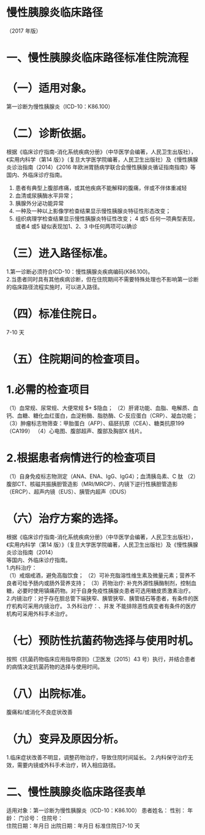 # 慢性胰腺炎临床路径  
（2017 年版）  
# 一、慢性胰腺炎临床路径标准住院流程  
# （一）适用对象。  
第一诊断为慢性胰腺炎（ICD-10：K86.100）  
# （二）诊断依据。  
根据《临床诊疗指南-消化系统疾病分册》（中华医学会编著，人民卫生出版社），《实用内科学（第14 版）》（复旦大学医学院编著，人民卫生出版社）及《慢性胰腺炎诊治指南（2014）《2016 年欧洲胃肠病学联合会慢性胰腺炎循证指南指南》等国内、外临床诊疗指南。  
1. 患者有典型上腹部疼痛，或其他疾病不能解释的腹痛，伴或不伴体重减轻 
2. 血清或尿胰酶水平异常； 
3. 胰腺外分泌功能异常 
4. 一种及一种以上影像学检查结果显示慢性胰腺炎特征性形态改变； 
5. 组织病理学检查结果显示慢性胰腺炎特征性改变； 4 或5 任何一项典型表现，或者4 或5 疑似表现加1、2、3 中任何两项可以确诊  
# （三）进入路径标准。  
1.第一诊断必须符合ICD-10：慢性胰腺炎疾病编码(K86.100)。  
2.当患者同时具有其他疾病诊断，但在住院期间不需要特殊处理也不影响第一诊断的临床路径流程实施时，可以进入路径。  
# （四）标准住院日。  
7-10 天  
# （五）住院期间的检查项目。  
# 1.必需的检查项目  
（1）血常规、尿常规、大便常规 $+ $隐血； 
（2）肝肾功能、血脂、电解质、血钙、血糖、糖化血红蛋白，血淀粉酶、脂肪酶、C-反应蛋白（CRP）、凝血功能； （3）肿瘤标志物筛查：甲胎蛋白（AFP）、癌胚抗原（CEA）、糖类抗原199（CA199） 
（4）心电图、腹部超声、腹部及胸部X 线片。  
# 2.根据患者病情进行的检查项目  
（1）自身免疫标志物测定（ANA、ENA、IgG、IgG4）；血清胰岛素、C 肽 （2）腹部CT、核磁共振胰胆管造影（MRI/MRCP）、内镜下逆行性胰胆管造影（ERCP）、超声内镜（EUS）、胰管内超声（IDUS）  
# （六）治疗方案的选择。  
根据《临床诊疗指南-消化系统疾病分册》（中华医学会编著，人民卫生出版社），《实用内科学（第14 版）》（复旦大学医学院编著，人民卫生出版社）及《慢性胰腺炎诊治指南（2014）  
等国内、外临床诊疗指南。  
1.内科治疗：  
（1）戒烟戒酒，避免高脂饮食； 
（2）可补充脂溶性维生素及微量元素；营养不良者可给予肠内或肠外营养支持； （3）药物治疗: 补充外源性胰酶制剂，控制血糖，必要时使用镇痛药物。对于自身免疫性胰腺炎患者可选用糖皮质激素治疗。 2.内镜治疗：对于存在胆总管下端狭窄、胰管狭窄、胰管结石等患者，有条件的医疗机构可采用内镜治疗。  3.外科治疗：、并发 不能排除恶性病变者有条件的医疗机构可采用外科手术治疗。  
# （七）预防性抗菌药物选择与使用时机。  
按照《抗菌药物临床应用指导原则》（卫医发〔2015〕43 号）执行，并结合患者的病情决定抗菌药物的选择与使用时间。  
# （八）出院标准。  
腹痛和/或消化不良症状改善  
# （九）变异及原因分析。  
1.临床症状改善不明显，调整药物治疗，导致住院时间延长。
2.内科保守治疗无效，需要内镜或外科手术治疗，转入相应路径。  
# 二、慢性胰腺炎临床路径表单  
适用对象：第一诊断为慢性胰腺炎（ICD-10：K86.100） 患者姓名：  性别：  年龄： 门诊号： 住院号：  
住院日期：年月日     出院日期：年月日  标准住院日7-10 天  
